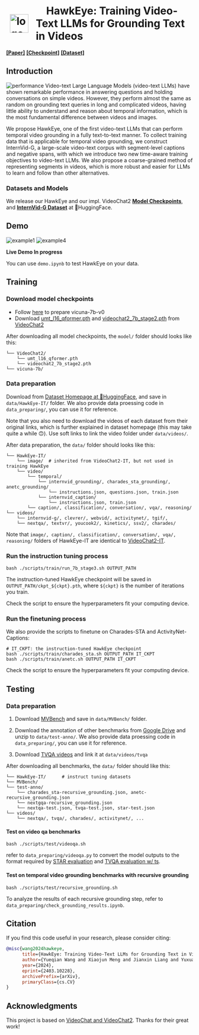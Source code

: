 
# <div style="display: flex; align-items: center;"> <img src="assets/hawk.png" alt="logo" width="50" height="50" style="margin: 0 10;"> <span style="margin: 0 10;">&emsp;HawkEye: Training Video-Text LLMs for Grounding Text in Videos</span> </div>

[**[Paper]**](https://arxiv.org/abs/2403.10228)
[**[Checkpoint]**](https://huggingface.co/wangyueqian/HawkEye)
[**[Dataset]**](internvid_g/README.md)


## Introduction
![performance](assets/performance.jpg)
Video-text Large Language Models (video-text LLMs) have shown remarkable performance in answering questions and holding conversations on simple videos. 
However, they perform almost the same as random on grounding text queries in long and complicated videos, having little ability to understand and reason about temporal information, which is the most fundamental difference between videos and images. 

We propose HawkEye, one of the first video-text LLMs that can perform temporal video grounding in a fully text-to-text manner. To collect training data that is applicable for temporal video grounding, we construct InternVid-G, a large-scale video-text corpus with segment-level captions and negative spans, with which we introduce two new time-aware training objectives to video-text LLMs. We also propose a coarse-grained method of representing segments in videos, which is more robust and easier for LLMs to learn and follow than other alternatives. 

### Datasets and Models
We release our HawkEye and our impl. VideoChat2 [**Model Checkpoints**](https://huggingface.co/wangyueqian/HawkEye), and [**InternVid-G Dataset**](internvid_g/README.md) at 🤗HuggingFace.

## Demo
![example1](assets/example1.jpg)
![example4](assets/example4.jpg)

**Live Demo In progress**

You can use `demo.ipynb` to test HawkEye on your data.

## Training
### Download model checkpoints
- Follow [here](https://github.com/OpenGVLab/Ask-Anything/tree/main/video_chat#running-usage) to prepare vicuna-7b-v0
- Download [umt_l16_qformer.pth](https://pjlab-gvm-data.oss-cn-shanghai.aliyuncs.com/videochat2/umt_l16_qformer.pth) and [videochat2_7b_stage2.pth](https://pjlab-gvm-data.oss-cn-shanghai.aliyuncs.com/videochat2/videochat2_7b_stage2.pth) from [VideoChat2](https://github.com/OpenGVLab/Ask-Anything/tree/main/video_chat2)

After downloading all model checkpoints, the `model/` folder should looks like this:
```
└── VideoChat2/
    └── umt_l16_qformer.pth
    └── videochat2_7b_stage2.pth
└── vicuna-7b/
```

### Data preparation

Download from [Dataset Homepage at 🤗HuggingFace](https://huggingface.co/datasets/wangyueqian/HawkEye-IT), and save in `data/HawkEye-IT/` folder. We also provide data proessing code in `data_preparing/`, you can use it for reference.

Note that you also need to download the videos of each dataset from their original links, which is further explained in dataset homepage (this may take quite a while 🙃). Use soft links to link the video folder under `data/videos/`.

After data preparation, the `data/` folder should looks like this:
```
└── HawkEye-IT/
    └── image/  # inherited from VideoChat2-IT, but not used in training HawkEye
    └── video/
        └── temporal/
            └── internvid_grounding/, charades_sta_grounding/, anetc_grounding/
                └── instructions.json, questions.json, train.json
            └── internvid_caption/
                └── instructions.json, train.json
        └── caption/, classification/, conversation/, vqa/, reasoning/
└── videos/
    └── internvid-g/, clevrer/, webvid/, activitynet/, tgif/,
    └── nextqa/, textvr/, youcook2/, kinetics/, ssv2/, charades/
```
Note that `image/, caption/, classification/, conversation/, vqa/, reasoning/` folders of HawkEye-IT are identical to [VideoChat2-IT](https://huggingface.co/datasets/OpenGVLab/VideoChat2-IT).

### Run the instruction tuning process
```shell
bash ./scripts/train/run_7b_stage3.sh OUTPUT_PATH
```
The instruction-tuned HawkEye checkpoint will be saved in `OUTPUT_PATH/ckpt_${ckpt}.pth`, where `${ckpt}` is the number of iterations you train.

Check the script to ensure the hyperparameters fit your computing device.

### Run the finetuning process
We also provide the scripts to finetune on Charades-STA and ActivityNet-Captions:
```shell
# IT_CKPT: the instruction-tuned HawkEye checkpoint
bash ./scripts/train/charades_sta.sh OUTPUT_PATH IT_CKPT
bash ./scripts/train/anetc.sh OUTPUT_PATH IT_CKPT
```
Check the script to ensure the hyperparameters fit your computing device.

## Testing
### Data preparation
1. Download [MVBench](https://huggingface.co/datasets/OpenGVLab/MVBench) and save in `data/MVBench/` folder.

2. Download the annotation of other benchmarks from [Google Drive](https://drive.google.com/file/d/1WVx_UGAnCmBIp8GgCpvtxHHenpYVur5u/view?usp=sharing) and unzip to `data/test-anno/`. We also provide data proessing code in `data_preparing/`, you can use it for reference.

3. Download [TVQA videos](https://tvqa.cs.unc.edu/) and link it at `data/videos/tvqa`

After downloading all benchmarks, the `data/` folder should like this:
```
└── HawkEye-IT/      # instruct tuning datasets
└── MVBench/
└── test-anno/
    └── charades_sta-recursive_grounding.json, anetc-recursive_grounding.json
    └── nextgqa-recursive_grounding.json
    └── nextqa-test.json, tvqa-test.json, star-test.json
└── videos/
    └── nextqa/, tvqa/, charades/, activitynet/, ...
```

#### Test on video qa benchmarks
```
bash ./scripts/test/videoqa.sh
```
refer to `data_preparing/videoqa.py` to convert the model outputs to the format required by [STAR evaluation](https://eval.ai/web/challenges/challenge-page/1325/overview) and [TVQA evaluation w/ ts](https://codalab.lisn.upsaclay.fr/competitions/6978).

#### Test on temporal video grounding benchmarks with recursive grounding
```
bash ./scripts/test/recursive_grounding.sh
```
To analyze the results of each recursive grounding step, refer to `data_preparing/check_grounding_results.ipynb`.

## Citation
If you find this code useful in your research, please consider citing:
```bibtex
@misc{wang2024hawkeye,
      title={HawkEye: Training Video-Text LLMs for Grounding Text in Videos}, 
      author={Yueqian Wang and Xiaojun Meng and Jianxin Liang and Yuxuan Wang and Qun Liu and Dongyan Zhao},
      year={2024},
      eprint={2403.10228},
      archivePrefix={arXiv},
      primaryClass={cs.CV}
}
```

## Acknowledgments
This project is based on [VideoChat and VideoChat2](https://github.com/OpenGVLab/Ask-Anything). Thanks for their great work!
